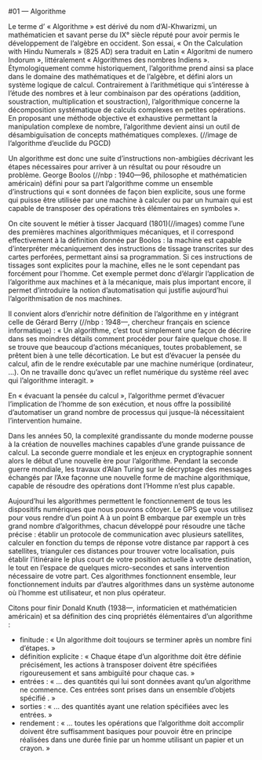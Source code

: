 #01 — Algorithme

Le terme d’ « Algorithme » est dérivé du nom d’Al-Khwarizmi, un mathématicien et savant perse du IX° siècle réputé pour avoir permis le développement de l’algèbre en occident. Son essai, « On the Calculation with Hindu Numerals » (825 AD) sera traduit en Latin « Algoritmi de numero Indorum », littéralement « Algorithmes des nombres Indiens ».
Étymologiquement comme historiquement, l’algorithme prend ainsi sa place dans le domaine des mathématiques et de l’algèbre, et défini alors un système logique de calcul. Contrairement à l’arithmétique qui s’intéresse à l’étude des nombres et à leur combinaison par des opérations (addition, soustraction, multiplication et soustraction), l’algorithmique concerne la décomposition systématique de calculs complexes en petites opérations. En proposant une méthode objective et exhaustive permettant la manipulation complexe de nombre, l’algorithme devient ainsi un outil de désambiguïsation de concepts mathématiques complexes.
(//image de l’algorithme d’euclide du PGCD)

Un algorithme est donc une suite d’instructions non-ambigües décrivant les étapes nécessaires pour arriver à un résultat ou pour résoudre un problème. George Boolos (//nbp : 1940—96, philosophe et mathématicien américain) défini pour sa part l’algorithme comme un ensemble d’instructions qui « sont données de façon bien explicite, sous une forme qui puisse être utilisée par une machine à calculer ou par un humain qui est capable de transposer des opérations très élémentaires en symboles ». 

On cite souvent le métier à tisser Jacquard (1801)(//images) comme l’une des premières machines algorithmiques mécaniques, et il correspond effectivement à la définition donnée par Boolos : la machine est capable d’interpréter mécaniquement des instructions de tissage transcrites sur des cartes perforées, permettant ainsi sa programmation. Si ces instructions de tissages sont explicites pour la machine, elles ne le sont cependant pas forcément pour l’homme.
Cet exemple permet donc d’élargir l’application de l’algorithme aux machines et à la mécanique, mais plus important encore, il permet d’introduire la notion d’automatisation qui justifie aujourd’hui l’algorithmisation de nos machines.

Il convient alors d’enrichir notre définition de l’algorithme en y intégrant celle de Gérard Berry (//nbp : 1948—, chercheur français en science informatique) : 
« Un algorithme, c’est tout simplement une façon de décrire dans ses moindres détails comment procéder pour faire quelque chose. Il se trouve que beaucoup d’actions mécaniques, toutes probablement, se prêtent bien à une telle décortication. Le but est d’évacuer la pensée du calcul, afin de le rendre exécutable par une machine numérique (ordinateur, …). On ne travaille donc qu’avec un reflet numérique du système réel avec qui l’algorithme interagit. »

En « évacuant la pensée du calcul », l’algorithme permet d’évacuer l’implication de l’homme de son exécution, et nous offre la possibilité d’automatiser un grand nombre de processus qui jusque-là nécessitaient l’intervention humaine.

Dans les années 50, la complexité grandissante du monde moderne pousse à la création de nouvelles machines capables d’une grande puissance de calcul. La seconde guerre mondiale et les enjeux en cryptographie sonnent alors le début d’une nouvelle ère pour l’algorithme. Pendant la seconde guerre mondiale, les travaux d’Alan Turing sur le décryptage des messages échangés par l’Axe façonne une nouvelle forme de machine algorithmique, capable de résoudre des opérations dont l’Homme n’est plus capable.

Aujourd’hui les algorithmes permettent le fonctionnement de tous les dispositifs numériques que nous pouvons côtoyer. Le GPS que vous utilisez pour vous rendre d’un point A à un point B embarque par exemple un très grand nombre d’algorithmes, chacun développé pour résoudre une tâche précise : établir un protocole de communication avec plusieurs satellites, calculer en fonction du temps de réponse votre distance par rapport à ces satellites, trianguler ces distances pour trouver votre localisation, puis établir l’itinéraire le plus court de votre position actuelle à votre destination, le tout en l’espace de quelques micro-secondes et sans intervention nécessaire de votre part. Ces algorithmes fonctionnent ensemble, leur fonctionnement induits par d’autres algorithmes dans un système autonome où l’homme est utilisateur, et non plus opérateur.

Citons pour finir Donald Knuth (1938—, informaticien et mathématicien américain) et sa définition des cinq propriétés élémentaires d’un algorithme :
+ finitude : « Un algorithme doit toujours se terminer après un nombre fini d’étapes. »
+ définition explicite : « Chaque étape d’un algorithme doit être définie précisément, les actions à transposer doivent être spécifiées rigoureusement et sans ambiguïté pour chaque cas. »
+ entrées : « ... des quantités qui lui sont données avant qu’un algorithme ne commence. Ces entrées sont prises dans un ensemble d’objets spécifié . »
+ sorties : « ... des quantités ayant une relation spécifiées avec les entrées. »
+ rendement : « ... toutes les opérations que l’algorithme doit accomplir doivent être suffisamment basiques pour pouvoir être en principe réalisées dans une durée finie par un homme utilisant un papier et un crayon. »


